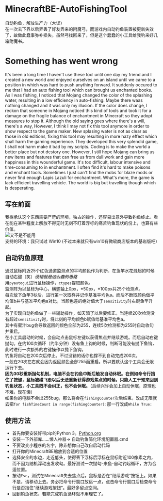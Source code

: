 # MinecraftBE-AutoFishingTool
  自动钓鱼，解放生产力（大误）<br>
  在一次去下界以后弄丢了好友弄来的附魔弓，而游戏内自动钓鱼装置被更新失效了，故做此蠢事弥补损失。虽然弓找回来了，但是这个蠢蠢的小工具给我钓来好几箱附魔书。
  
# Something has went wrong
It's been a long time I haven't use these tool until one day my friend and I created a new world and enjoyed ourselves on an island until we came to a position in which was hard to push anything forward. It suddenly occured to me that I had an auto fishing tool which can brought us enchanted books. As I was fishing, I noticed that Mojang changed the color of the splashing water, resulting in a low efficiency in auto-fishing. Maybe there waas nothing changed and it was only my illusion. If the color does change, I reckon that someone in Mojang noticed this kind of tools and took it for a damage on the fragile balance of enchantment in Minecraft so they adopt measures to stop it. Although the old saying goes where there's a will, there's a way, However, I think I may not fix this tool anymore in order to show respect to the game maker. New splasing water is not as clear as those in old editions, fixing this tool may resulting in more hazy effect which shall harm the gaming experience. They developed this very splendid game, I shall not harm make it bad by my scripts. Coding is to make the world a better place but not destory one. However, I still hope Mojang can bring us new items and features that can free us from dull work and gain more happiness in this wounderful game. It's too difficult, labour intensive and time-consuming to in enchantment. I often find it's hard to make poisons and enchant tools. Sometimes I just can't find the mobs for blaze mods or never find enough Lapis Lazuli for enchantment. What's more, the game is lack efficient travelling vehicle. The world is big but travelling though which is desperating. 

## 写在前面
  我得承认这个东西需要严苛的环境，独占的操作，还容易出意外导致钓鱼终止。看在能在某种程度上解放不得无时无刻不盯着浮标的痛苦钓鱼现状的份上，也算有些价值。<br>
![又不是不能用](https://timgsa.baidu.com/timg?image&quality=80&size=b9999_10000&sec=1595955470235&di=022176a7e5d283642446ecca672a93cb&imgtype=0&src=http%3A%2F%2Fbbs-static.smartisan.cn%2Fdata%2Fattachment%2Fforum%2F201811%2F23%2F185450dmavxh9r5ebbn1ez.jpg)<br>
  支持的环境：我只试过 Win10 (不过本来就只有win10有微软商店版本的基岩版吧）

## 自动钓鱼原理
  通过鼠标附近25个红色通道监测点的平均颜色作为判断，在鱼竿水花溅起的时候自动右键（笑）~~*没错就是这么蠢的思路*~~<br>
  用`pyautogui`进行鼠标操作，`ctypes`提取颜色。<br>
  监测阵为以鼠标为中心，横竖轴上0px，±50px，±100px共25个检测点。<br>
  每次放下鱼竿3秒后，进行第一次取样并记作基准平均色a。而后不断取颜色做平均值b并与基准平均色a对比，当颜色差的绝对值大于`sensitivity`时右键鱼竿升起。<br>
  为了实现自动钓鱼做了一些辅助操作，如天暗了以后要修正。当连续20次检测没有超过`sensitivity`时，将此刻的平均颜色b赋值给基准平均色a。<br>
  其中有蜜汁bug会导致返回的颜色全部为255，连续5次检测都为255时自动收勾并重启。<br>
  在小工具启动的时候，会自动点击鼠标左键以获得焦点并继续游戏。而后自动右键抛勾。在约100次循环（约半分钟）没有鱼上钩的时候，判断可能没有抛下鱼钩，此时进行一次额外的右键操作以抛下鱼钩。<br>
  钓鱼将自动在200次后停止。不过没错的话你也撑不到自动完成200次。<br>
  一般在20次左右就会因为返回颜色全部255而重启。所以要默认这个工具会无限运行下去。<br>
**因为30秒重新抛勾机制，电脑不会在钓鱼中断后触发自动休眠。在例如命令行挡住了按键，鼠标被碰飞走以后无法重新获得游戏焦点的时候，只能人工干预来回到钓鱼状态，小工具既不会纠正，也不会休眠。**（后续兴许会加上自动休眠，原理也不难，现在懒）<br>
  如果你的电脑不会出255bug，那么将会在`fishingCounter`次后结束。改成无限就去把`for fishTimeCount in range(fishingCounter):`那一行改成`While True:`

## 使用方法
- 首先你要安装好带pip的Python 3。[Python.org](https://www.python.org)
- 安装一下外部库……懒人神器→ 自动钓鱼简化环境配置器.cmd
- 不要改变小程序的名字，除非想你自己改自启动代码
- 打开你的MinecraftBE缩放到合适的位置
- 选择安全的水边，走近低头，使得丢下浮标后浮标在鼠标附近100像素之内，而不因为随机浮动出发收勾。最好测试一次抛勾-来鱼-自动钓起循环，方为合适位置。
- 按动`Esc`，测试在Minecraft失去焦点后，鼠标是否在"继续游戏"按钮上。如果不是，请移动上去。务必把命令行窗口放远一点，点击命令行窗口后检查命令行是否挡住“继续游戏按钮”。最好多留点空间。
- 回到钓鱼状态，若能完成钓鱼循环就不用理它了。
